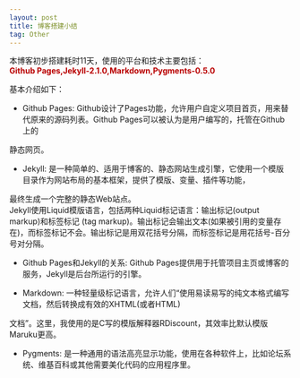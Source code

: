 ```yaml
---
layout: post
title: 博客搭建小结
tag: Other
---
```


本博客初步搭建耗时11天，使用的平台和技术主要包括：<br>
<strong style="color:#B90000;">Github Pages,Jekyll-2.1.0,Markdown,Pygments-0.5.0</strong><br>

基本介绍如下：<br>

+ <p>Github Pages: Github设计了Pages功能，允许用户自定义项目首页，用来替代原来的源码列表。Github Pages可以被认为是用户编写的，托管在Github上的
静态网页。</p>

+ <p>Jekyll: 是一种简单的、适用于博客的、静态网站生成引擎，它使用一个模版目录作为网站布局的基本框架，提供了模版、变量、插件等功能，
最终生成一个完整的静态Web站点。<br>
Jekyll使用Liquid模版语言，包括两种Liquid标记语言：输出标记(output markup)和标签标记 (tag markup)。输出标记会输出文本(如果被引用的变量存在)，而标签标记不会。输出标记是用双花括号分隔，而标签标记是用花括号-百分号对分隔。</p>

+ <p>Github Pages和Jekyll的关系: Github Pages提供用于托管项目主页或博客的服务，Jekyll是后台所运行的引擎。</p>

+ <p>Markdown: 一种轻量级标记语言，允许人们“使用易读易写的纯文本格式编写文档，然后转换成有效的XHTML(或者HTML)
文档”。这里，我使用的是C写的模版解释器RDiscount，其效率比默认模版Maruku更高。</p>

+ <p>Pygments: 是一种通用的语法高亮显示功能，使用在各种软件上，比如论坛系统、维基百科或其他需要美化代码的应用程序里。</p>